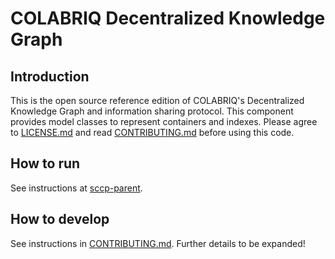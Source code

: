 # COLABRIQ Decentralized Knowledge Graph

## Introduction

This is the open source reference edition of COLABRIQ's Decentralized Knowledge Graph and information sharing protocol. This component provides model classes to represent containers and indexes. Please agree to [LICENSE.md](LICENSE.md) and read [CONTRIBUTING.md](CONTRIBUTING.md) before using this code.

## How to run

See instructions at [sccp-parent](https://github.com/colabriq/sccp-parent).

## How to develop

See instructions in [CONTRIBUTING.md](CONTRIBUTING.md).
Further details to be expanded!


